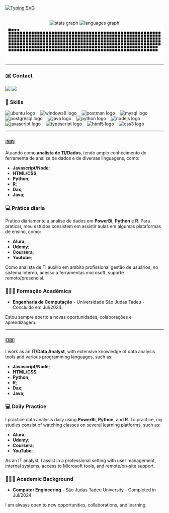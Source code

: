 <a href="https://git.io/typing-svg"><img src="https://readme-typing-svg.demolab.com?font=Fira+Code&pause=1000&color=F7317D&center=true&random=false&width=435&lines=Welcome+my+GitHub+profile!;My+name+is+Marcos+Gon%C3%A7alves!;I+work+as+an+IT%2FData+Analyst;and+Web+dev!" alt="Typing SVG" /></a>

<br clear="both">

<div align="center">
  <img src="https://github-readme-stats.vercel.app/api?username=zArkade&hide_title=false&hide_rank=false&show_icons=true&include_all_commits=true&count_private=true&disable_animations=false&theme=dracula&locale=en&hide_border=false" height="150" alt="stats graph"  />
  <img src="https://github-readme-stats.vercel.app/api/top-langs?username=zArkade&locale=en&hide_title=false&layout=compact&card_width=320&langs_count=5&theme=dracula&hide_border=false" height="150" alt="languages graph"  />
</div>
  
<picture align="center">
  <source media="(prefers-color-scheme: dark)" srcset="https://raw.githubusercontent.com/zArkade/zArkade/output/github-contribution-grid-snake-dark.svg">
  <source media="(prefers-color-scheme: light)" srcset="https://raw.githubusercontent.com/zArkade/zArkade/output/github-contribution-grid-snake-dark.svg">
  <img align="center" alt="github contribution grid snake animation" src="https://raw.githubusercontent.com/zArkade/zArkade/output/github-contribution-grid-snake.svg">
</picture>

---

<div align="right">
  <img align="right" alt="" height="190px" src="">
</div>

### ✉️ **Contact**

<div align="left">
<a href="https://www.instagram.com/marcosarkadevlr/" target="_blank"><img src="https://img.shields.io/badge/-Instagram-%23E4405F?style=for-the-badge&logo=instagram&logoColor=white" target="_blank"></a>
<a href="https://www.linkedin.com/in/marcosribeirogon%C3%A7alves/" target="_blank"><img src="https://img.shields.io/badge/-LinkedIn-%230077B5?style=for-the-badge&logo=linkedin&logoColor=white" target="_blank"></a>
</div> 

### 🌟 **Skills**

<div align="left">
  <img src="https://cdn.simpleicons.org/ubuntu/E95420" height="25" alt="ubuntu logo"  />
  <img width="8" />
  <img src="https://cdn.jsdelivr.net/gh/devicons/devicon/icons/windows8/windows8-original.svg" height="25" alt="windows8 logo"  />
  <img width="8" />
  <img src="https://cdn.simpleicons.org/postman/FF6C37" height="25" alt="postman logo"  />
  <img width="8" />
  <img src="https://cdn.jsdelivr.net/gh/devicons/devicon/icons/mysql/mysql-original.svg" height="25" alt="mysql logo"  />
  <img width="8" />
  <img />
  <img src="https://cdn.jsdelivr.net/gh/devicons/devicon/icons/postgresql/postgresql-original.svg" height="25" alt="postgresql logo"  />
  <img width="8" />
  <img src="https://cdn.jsdelivr.net/gh/devicons/devicon/icons/java/java-original.svg" height="25" alt="java logo"  />
  <img width="8" />
  <img src="https://cdn.jsdelivr.net/gh/devicons/devicon/icons/python/python-original.svg" height="25" alt="python logo"  />
  <img width="8" />
  <img src="https://cdn.jsdelivr.net/gh/devicons/devicon/icons/nodejs/nodejs-original.svg" height="25" alt="nodejs logo"  />
  <img width="8" />
  <img src="https://cdn.jsdelivr.net/gh/devicons/devicon/icons/javascript/javascript-original.svg" height="25" alt="javascript logo"  />
  <img width="8" />
  <img src="https://cdn.jsdelivr.net/gh/devicons/devicon/icons/typescript/typescript-original.svg" height="25" alt="typescript logo"  />
  <img width="8" />
  <img src="https://cdn.jsdelivr.net/gh/devicons/devicon/icons/html5/html5-original.svg" height="25" alt="html5 logo"  />
  <img width="8" />
  <img src="https://cdn.jsdelivr.net/gh/devicons/devicon/icons/css3/css3-original.svg" height="25" alt="css3 logo"  />
</div>

---

### 🇧🇷

Atuando como **analista de TI/Dados**, tendo amplo conhecimento de ferramenta de analise de dados e de diversas linguagens, como:

- **Javascript/Node**;
- **HTML/CSS**;
- **Python**;
- **R**;
- **Dax**;
- **Java**;

### 💻 **Prática diária**

Pratico diariamente a analise de dados em **PowerBi**, **Python** e **R**. Para praticar, meu estudos consistem em assistir aulas em algumas plataformas de ensino, como:

- **Alura**;
- **Udemy**;
- **Coursera**;
- **Youtube**;

Como analista de TI auxilio em ambito profissional gestão de usuários, no sistema interno, acesso a ferramentas microsoft, suporte remoto/presencial.

### 👨🏾‍🎓 **Formação Acadêmica**

- **Engenharia de Computação** - Universidade São Judas Tadeu - Concluído em Jul/2024.

Estou sempre aberto a novas oportunidades, colaborações e aprendizagem.

---

### 🇺🇸

I work as an **IT/Data Analyst**, with extensive knowledge of data analysis tools and various programming languages, such as:

- **Javascript/Node**;
- **HTML/CSS**;
- **Python**;
- **R**;
- **Dax**;
- **Java**;

### 💻 **Daily Practice**

I practice data analysis daily using **PowerBi**, **Python**, and **R**. To practice, my studies consist of watching classes on several learning platforms, such as:

- **Alura**;
- **Udemy**;
- **Coursera**;
- **YouTube**;

As an IT analyst, I assist in a professional setting with user management, internal systems, access to Microsoft tools, and remote/on-site support.

### 👨🏾‍🎓 **Academic Background**

- **Computer Engineering** - São Judas Tadeu University - Completed in Jul/2024.

I am always open to new opportunities, collaborations, and learning.

